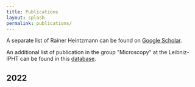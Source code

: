 ```yaml
---
title: Publications
layout: splash 
permalink: publications/ 
---
```


A separate list of Rainer Heintzmann can be found on [Google Scholar](https://scholar.google.com/citations?user=zWZsh0wAAAAJ&hl=de&oi=ao).

An additional list of publication in the group "Microscopy" at the Leibniz-IPHT can be found in this [database](https://www.leibniz-ipht.de/de/abteilungen/mikroskopie/publikationen).


## 2022

